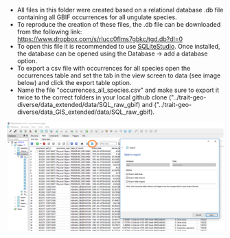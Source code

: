 - All files in this folder were created based on a relational database .db file containing all GBIF occurrences for all ungulate species.
- To reproduce the creation of these files, the .db file can be downloaded from the following link: https://www.dropbox.com/s/rlucc0flms7gbkc/tgd.db?dl=0
- To open this file it is recommended to use [SQLiteStudio](https://sqlitestudio.pl/index.rvt). Once installed, the database can be opened using the Database -> add a database option.
- To export a csv file with occurrences for all species open the occurrences table and set the tab in the view screen to data (see image below) and click the export table option.
- Name the file "occurrences_all_species.csv" and make sure to export it twice to the correct folders in your local github clone ("../trait-geo-diverse/data_extended/data/SQL_raw_gbif) and 
("../trait-geo-diverse/data_GIS_extended/data/SQL_raw_gbif).

![](images/export_database.PNG)

